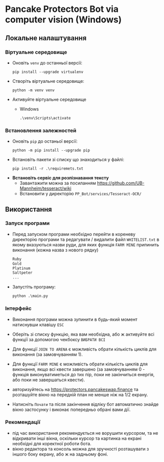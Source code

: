 # Pancake Protectors Bot via computer vision (Windows)
## Локальне налаштування

### **Віртуальне середовище**

* Оновіть `venv` до останньої версії:
    ```
    pip install --upgrade virtualenv
    ```
* Створіть віртуальне середовище:
    ```
    python -m venv venv
    ```

* Активуйте віртуальне середовище
    * Windows
        ```
        .\venv\Scripts\activate
        ```

### **Встановлення залежностей**

* Оновіть `pip` до останьої версії:
    ```
    python -m pip install --upgrade pip
    ```
* Встановіть пакети зі списку що знаходиться у файлі:
    ```
    pip install -r .\requiremets.txt
    ```
* **Встановіть сервіс для розпізнавання тексту**
  - Завантажити можна за посиланням https://github.com/UB-Mannheim/tesseract/wiki
  - Встановити у директорію `PP_Bot/services/Tesseract-OCR/`

## Використання
### **Запуск програми**
* Перед запуском програми необхідно перейти в кореневу директорію програми та редагувати / видалити файл `WHITELIST.txt` в якому вказуються назви руди, для яких функція `FARM MINE` припинить виконання (кожна назва з нового рядку)
    ```txt
    Ruby
    Gold
    Platinum
    Saltpeter
    ...
    ```

* Запустіть програму:
    ```
    python .\main.py
    ```
### **Інтерфейс**
- Виконання програми можна зупинити в будь-який момент натиснувши клавішу `ESC`

- Оберіть зі списку функцію, яка вам необхідна, або ж активуйте всі функції за допомогою чекбоксу `ВИБРАТИ ВСІ`

- Для функції `JOIN TO ARENA` є можливість обрати кількість циклів для виконання (за замовчуванням 1).

- Для функції `FARM MINE` є можливість обрати кількість циклів для виконання, якщо всі квести завершено (за замовчуванням 0 - функція виконуватиметься до тих пір, поки не закінчиться енергія, або поки не завершаться квести).

- авторизуйтесь на https://protectors.pancakeswap.finance та розташуйте вікно на передній план не менше ніж на 1/2 екрану.

- Натисніть `Почати` та після закінчення відліку бот автоматично знайде вікно застосунку і виконає попередньо обрані вами дії.

### **Рекомендації**
- під час використання рекомендується не ворушити курсором, та не відкривати інші вікна, оскільки курсор та картинка на екрані необхідні для коректної роботи бота.
- вікно редактора та консоль можна для зручності розташувати з іншого боку екрану, або ж на задньому фоні.
